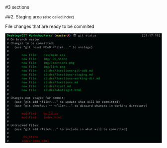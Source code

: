 #3 sections

##2. Staging area
<small>
(also called index)
</small>

File changes that are ready to be commited

![](img/staging-area.png)
